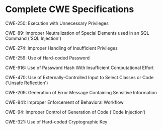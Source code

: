 

# Complete CWE Specifications

CWE-250: Execution with Unnecessary Privileges

CWE-89: Improper Neutralization of Special Elements used in an SQL Command ('SQL Injection')

CWE-274: Improper Handling of Insufficient Privileges

CWE-259: Use of Hard-coded Password

CWE-916: Use of Password Hash With Insufficient Computational Effort

CWE-470: Use of Externally-Controlled Input to Select Classes or Code ('Unsafe Reflection')

CWE-209: Generation of Error Message Containing Sensitive Information

CWE-841: Improper Enforcement of Behavioral Workflow

CWE-94: Improper Control of Generation of Code ('Code Injection')

CWE-321: Use of Hard-coded Cryptographic Key